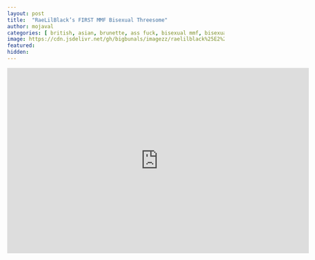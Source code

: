 ```yaml
---
layout: post
title:  "RaeLilBlack’s FIRST MMF Bisexual Threesome"
author: mojaval
categories: [ british, asian, brunette, ass fuck, bisexual mmf, bisexual threesome, tattooed, tattoo, daisy chain, bisex threesome, bisex mmf, mmf, rimming, girl eats guy ass ]
image: https://cdn.jsdelivr.net/gh/bigbunals/imagezz/raelilblack%25E2%2580%2599s-first-mmf-bisexual-threesome___1b5de5c406cc8c551be66e0b318b34b19ff5356c.mp4.jpg
featured: 
hidden: 
---
```


<iframe src="https://openload.co/embed/qxIhK1OOymM/raelilblack%2525E2%252580%252599s-first-mmf-bisexual-threesome___1b5de5c406cc8c551be66e0b318b34b19ff5356c.mp4" scrolling="no" frameborder="0" width="700" height="430" allowfullscreen="true" webkitallowfullscreen="true" mozallowfullscreen="true"></iframe>